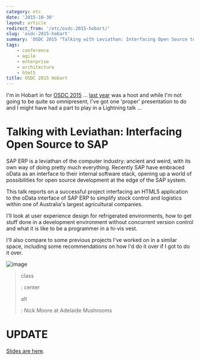 ```yaml
---
category: etc
date: '2015-10-30'
layout: article
redirect_from: '/etc/osdc-2015-hobart/'
slug: 'osdc-2015-hobart'
summary: 'OSDC 2015 "Talking with Leviathan: Interfacing Open Source to SAP"'
tags:
    - conference
    - agile
    - enterprise
    - architecture
    - html5
title: OSDC 2015 Hobart
---
```


I'm in Hobart in for [OSDC 2015](https://2015.osdc.com.au/) ... [last
year](/etc/osdc-2014-gold-coast/) was a hoot and while I'm not going to
be quite so omnipresent, I've got one 'proper' presentation to do and I
might have had a part to play in a Lightning talk ...

Talking with Leviathan: Interfacing Open Source to SAP
======================================================

SAP ERP is a leviathan of the computer industry: ancient and weird, with
its own way of doing pretty much everything. Recently SAP have embraced
oData as an interface to their internal software stack, opening up a
world of possibilities for open source development at the edge of the
SAP system.

This talk reports on a successful project interfacing an HTML5
application to the oData interface of SAP ERP to simplify stock control
and logistics within one of Australia's largest agricultural companies.

I'll look at user experience design for refrigerated environments, how
to get stuff done in a development environment without concurrent
version control and what it is like to be a programmer in a hi-vis vest.

I'll also compare to some previous projects I've worked on in a similar
space, including some recommendations on how I'd do it over if I got to
do it over.

![image](%7Cfilename%7C/images/nick-moore-hiviz.jpg)

> class
>
> :   center
>
> alt
>
> :   Nick Moore at Adelaide Mushrooms
>
UPDATE
======

[Slides are here](/osdc2015/leviathan.html).
